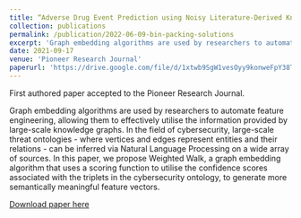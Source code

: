 ```yaml
---
title: “Adverse Drug Event Prediction using Noisy Literature-Derived Knowledge Graphs: Algorithm Development and Evaluation”
collection: publications
permalink: /publication/2022-06-09-bin-packing-solutions
excerpt: 'Graph embedding algorithms are used by researchers to automate feature engineering, allowing them to effectively utilise the information provided by large-scale knowledge graphs. In the field of cybersecurity, large-scale threat ontologies - where vertices and edges represent entities and their relations - can be inferred via Natural Language Processing on a wide array of sources. In this paper, we propose Weighted Walk, a graph embedding algorithm that uses a scoring function to utilise the confidence scores associated with the triplets in the cybersecurity ontology, to generate more semantically meaningful feature vectors.'
date: 2021-09-17
venue: 'Pioneer Research Journal'
paperurl: 'https://drive.google.com/file/d/1xtwb9SgW1vesOyy9konweFpY38TvR9Rv/view'
---
```

First authored paper accepted to the Pioneer Research Journal.

Graph embedding algorithms are used by researchers to automate feature engineering, allowing them to effectively utilise the information provided by large-scale knowledge graphs. In the field of cybersecurity, large-scale threat ontologies - where vertices and edges represent entities and their relations - can be inferred via Natural Language Processing on a wide array of sources. In this paper, we propose Weighted Walk, a graph embedding algorithm that uses a scoring function to utilise the confidence scores associated with the triplets in the cybersecurity ontology, to generate more semantically meaningful feature vectors.

[Download paper here](https://drive.google.com/file/d/1xtwb9SgW1vesOyy9konweFpY38TvR9Rv/view)


